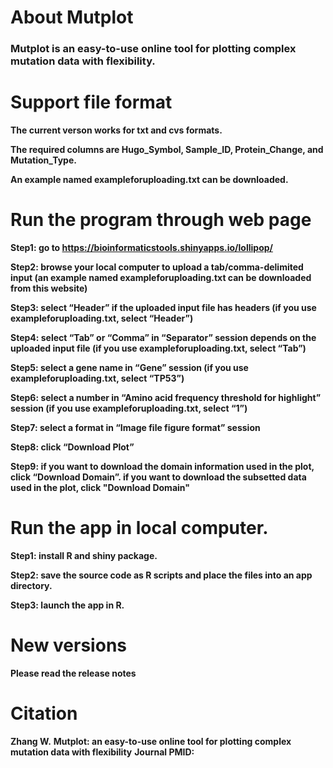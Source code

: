 # About Mutplot
### Mutplot is an easy-to-use online tool for plotting complex mutation data with flexibility.

# Support file format

**The current verson works for txt and cvs formats.**

**The required columns are Hugo_Symbol, Sample_ID, Protein_Change, and Mutation_Type.**

**An example named exampleforuploading.txt can be downloaded.**

# Run the program through web page

**Step1: go to https://bioinformaticstools.shinyapps.io/lollipop/**

**Step2: browse your local computer to upload a tab/comma-delimited input (an example named exampleforuploading.txt can be downloaded from this website)**

**Step3: select “Header” if the uploaded input file has headers (if you use exampleforuploading.txt, select “Header”)**

**Step4: select “Tab” or “Comma” in “Separator” session depends on the uploaded input file (if you use exampleforuploading.txt, select “Tab”)**

**Step5: select a gene name in “Gene” session (if you use exampleforuploading.txt, select “TP53”)**

**Step6: select a number in “Amino acid frequency threshold for highlight” session (if you use exampleforuploading.txt, select “1”)**

**Step7: select a format in “Image file figure format” session**

**Step8: click “Download Plot”**

**Step9: if you want to download the domain information used in the plot, click “Download Domain”. if you want to download the subsetted data used in the plot, click "Download Domain"**

# Run the app in local computer.

**Step1: install R and shiny package.**

**Step2: save the source code as R scripts and place the files into an app directory.**

**Step3: launch the app in R.**

# New versions

**Please read the release notes**

# Citation

**Zhang W.**
**Mutplot: an easy-to-use online tool for plotting complex mutation data with flexibility**
**Journal PMID:**
